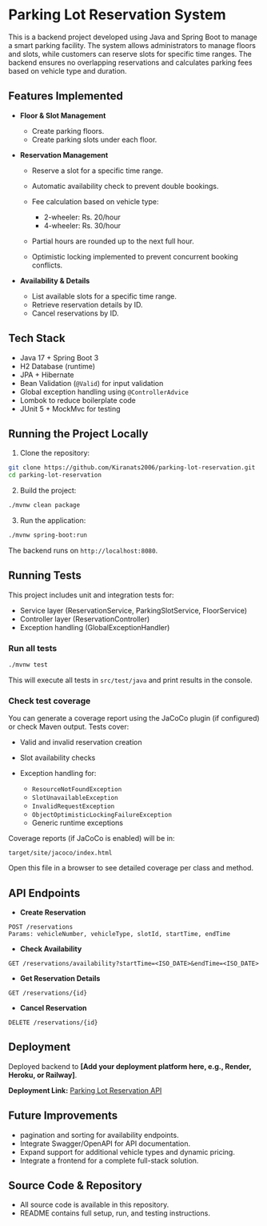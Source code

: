 # Parking Lot Reservation System

This is a backend project developed using Java and Spring Boot to manage a smart parking facility. The system allows administrators to manage floors and slots, while customers can reserve slots for specific time ranges. The backend ensures no overlapping reservations and calculates parking fees based on vehicle type and duration.

## Features Implemented

* **Floor & Slot Management**

  * Create parking floors.
  * Create parking slots under each floor.

* **Reservation Management**

  * Reserve a slot for a specific time range.
  * Automatic availability check to prevent double bookings.
  * Fee calculation based on vehicle type:

    * 2-wheeler: Rs. 20/hour
    * 4-wheeler: Rs. 30/hour
  * Partial hours are rounded up to the next full hour.
  * Optimistic locking implemented to prevent concurrent booking conflicts.

* **Availability & Details**

  * List available slots for a specific time range.
  * Retrieve reservation details by ID.
  * Cancel reservations by ID.

## Tech Stack

* Java 17 + Spring Boot 3
* H2 Database (runtime)
* JPA + Hibernate
* Bean Validation (`@Valid`) for input validation
* Global exception handling using `@ControllerAdvice`
* Lombok to reduce boilerplate code
* JUnit 5 + MockMvc for testing

## Running the Project Locally

1. Clone the repository:

```bash
git clone https://github.com/Kiranats2006/parking-lot-reservation.git
cd parking-lot-reservation
```

2. Build the project:

```bash
./mvnw clean package
```

3. Run the application:

```bash
./mvnw spring-boot:run
```

The backend runs on `http://localhost:8080`.


## Running Tests

This project includes unit and integration tests for:

* Service layer (ReservationService, ParkingSlotService, FloorService)
* Controller layer (ReservationController)
* Exception handling (GlobalExceptionHandler)

### Run all tests

```bash
./mvnw test
```

This will execute all tests in `src/test/java` and print results in the console.

### Check test coverage

You can generate a coverage report using the JaCoCo plugin (if configured) or check Maven output. Tests cover:

* Valid and invalid reservation creation
* Slot availability checks
* Exception handling for:

  * `ResourceNotFoundException`
  * `SlotUnavailableException`
  * `InvalidRequestException`
  * `ObjectOptimisticLockingFailureException`
  * Generic runtime exceptions

Coverage reports (if JaCoCo is enabled) will be in:

```
target/site/jacoco/index.html
```

Open this file in a browser to see detailed coverage per class and method.


## API Endpoints

* **Create Reservation**

```http
POST /reservations
Params: vehicleNumber, vehicleType, slotId, startTime, endTime
```

* **Check Availability**

```http
GET /reservations/availability?startTime=<ISO_DATE>&endTime=<ISO_DATE>
```

* **Get Reservation Details**

```http
GET /reservations/{id}
```

* **Cancel Reservation**

```http
DELETE /reservations/{id}
```


## Deployment

Deployed backend to **[Add your deployment platform here, e.g., Render, Heroku, or Railway]**.

**Deployment Link:** [Parking Lot Reservation API](YOUR_DEPLOYMENT_LINK_HERE)


## Future Improvements

* pagination and sorting for availability endpoints.
* Integrate Swagger/OpenAPI for API documentation.
* Expand support for additional vehicle types and dynamic pricing.
* Integrate a frontend for a complete full-stack solution.


## Source Code & Repository

* All source code is available in this repository.
* README contains full setup, run, and testing instructions.

